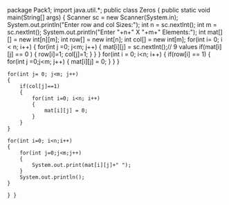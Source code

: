 package Pack1;
import java.util.*;
public class Zeros {
	public static void main(String[] args) {
    Scanner sc = new Scanner(System.in);
    System.out.println("Enter row and col Sizes:");
    int n = sc.nextInt(); 
    int m = sc.nextInt(); 
    System.out.println("Enter "+n+" X "+m+" Elements:");
    int mat[][] = new int[n][m];
    int row[] = new int[n];
    int col[] = new int[m];
    for(int i= 0; i < n; i++)
    {
    	for(int j =0; j<m; j++)
    	{
    		mat[i][j] = sc.nextInt();// 9 values
    		if(mat[i][j] == 0 )
    		{
    			row[i]=1;
    			col[j]=1;
    		}
    	}
    }
           for(int i = 0; i<n; i++)
    {
    	if(row[i] == 1)
    	{
    		for(int j =0;j<m; j++)
    		{
    			mat[i][j] = 0;
    		}
    	}
    }
    
    
    for(int j= 0; j<m; j++)
    {
    	if(col[j]==1)
    	{
    		for(int i=0; i<n; i++)
    		{
    			mat[i][j] = 0;
    		}
    	}
    }
   
    for(int i=0; i<n;i++)
    {
    	for(int j=0;j<m;j++)
    	{
    		System.out.print(mat[i][j]+" ");
    	}
    	System.out.println();
    }
	
	} }
